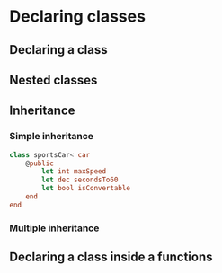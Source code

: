 # Declaring classes

## Declaring a class

## Nested classes

## Inheritance

### Simple inheritance

```swift
class sportsCar< car
    @public
        let int maxSpeed
	    let dec secondsTo60
	    let bool isConvertable
    end
end
```

### Multiple inheritance

## Declaring a class inside a functions

